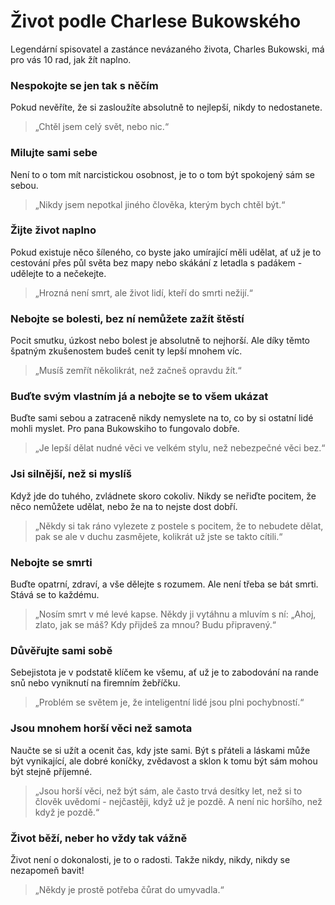 # Život podle Charlese Bukowského

Legendární spisovatel a zastánce nevázaného života, Charles Bukowski, má pro vás 10 rad, jak žít naplno.

### Nespokojte se jen tak s něčím

Pokud nevěříte, že si zasloužíte absolutně to nejlepší, nikdy to nedostanete.
> „Chtěl jsem celý svět, nebo nic.“

### Milujte sami sebe

Není to o tom mít narcistickou osobnost, je to o tom být spokojený sám se sebou.
> „Nikdy jsem nepotkal jiného člověka, kterým bych chtěl být.“

### Žijte život naplno

Pokud existuje něco šíleného, co byste jako umírající měli udělat, ať už je to cestování přes půl světa bez mapy nebo skákání z letadla s padákem - udělejte to a nečekejte.
> „Hrozná není smrt, ale život lidí, kteří do smrti nežijí.“

### Nebojte se bolesti, bez ní nemůžete zažít štěstí

Pocit smutku, úzkost nebo bolest je absolutně to nejhorší. Ale díky těmto špatným zkušenostem budeš cenit ty lepší mnohem víc.
> „Musíš zemřít několikrát, než začneš opravdu žít.“

### Buďte svým vlastním já a nebojte se to všem ukázat

Buďte sami sebou a zatraceně nikdy nemyslete na to, co by si ostatní lidé mohli myslet. Pro pana Bukowskiho to fungovalo dobře.
> „Je lepší dělat nudné věci ve velkém stylu, než nebezpečné věci bez.“

### Jsi silnější, než si myslíš

Když jde do tuhého, zvládnete skoro cokoliv. Nikdy se neřiďte pocitem, že něco nemůžete udělat, nebo že na to nejste dost dobří.
> „Někdy si tak ráno vylezete z postele s pocitem, že to nebudete dělat, pak se ale v duchu zasmějete, kolikrát už jste se takto cítili.“

### Nebojte se smrti

Buďte opatrní, zdraví, a vše dělejte s rozumem. Ale není třeba se bát smrti. Stává se to každému.
> „Nosím smrt v mé levé kapse. Někdy ji vytáhnu a mluvím s ní: „Ahoj, zlato, jak se máš? Kdy přijdeš za mnou? Budu připravený.“

### Důvěřujte sami sobě

Sebejistota je v podstatě klíčem ke všemu, ať už je to zabodování na rande snů nebo vyniknutí na firemním žebříčku.
> „Problém se světem je, že inteligentní lidé jsou plni pochybností.“

### Jsou mnohem horší věci než samota

Naučte se si užít a ocenit čas, kdy jste sami. Být s přáteli a láskami může být vynikající, ale dobré koníčky, zvědavost a sklon k tomu být sám mohou být stejně příjemné.
> „Jsou horší věci, než být sám, ale často trvá desítky let, než si to člověk uvědomí - nejčastěji, když už je pozdě. A není nic horšího, než když je pozdě.“

### Život běží, neber ho vždy tak vážně

Život není o dokonalosti, je to o radosti. Takže nikdy, nikdy, nikdy se nezapomeň bavit!
> „Někdy je prostě potřeba čůrat do umyvadla.“
